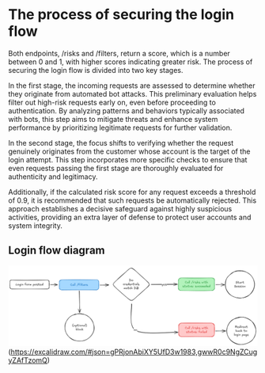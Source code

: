 # The process of securing the login flow

Both endpoints, /risks and /filters, return a score, which is a number between 0 and 1, with higher scores indicating greater risk. The process of securing the login flow is divided into two key stages.

In the first stage, the incoming requests are assessed to determine whether they originate from automated bot attacks. This preliminary evaluation helps filter out high-risk requests early on, even before proceeding to authentication. By analyzing patterns and behaviors typically associated with bots, this step aims to mitigate threats and enhance system performance by prioritizing legitimate requests for further validation.

In the second stage, the focus shifts to verifying whether the request genuinely originates from the customer whose account is the target of the login attempt. This step incorporates more specific checks to ensure that even requests passing the first stage are thoroughly evaluated for authenticity and legitimacy.

Additionally, if the calculated risk score for any request exceeds a threshold of 0.9, it is recommended that such requests be automatically rejected. This approach establishes a decisive safeguard against highly suspicious activities, providing an extra layer of defense to protect user accounts and system integrity.

## Login flow diagram

![login_flow](login_flow.png)
(https://excalidraw.com/#json=gPRjonAbiXY5UfD3w1983,gwwR0c9NgZCugyZAfTzomQ)